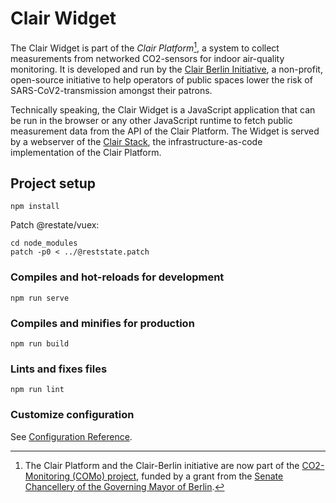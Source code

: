 # Clair Widget

The Clair Widget is part of the _Clair Platform_[^como-note], a system to collect measurements from networked CO2-sensors for indoor air-quality monitoring. It is developed and run by the [Clair Berlin Initiative](https://clair-berlin.de), a non-profit, open-source initiative to help operators of public spaces lower the risk of SARS-CoV2-transmission amongst their patrons.

Technically speaking, the Clair Widget is a JavaScript application that can be run in the browser or any other JavaScript runtime to fetch public measurement data from the API of the Clair Platform. The Widget is served by a webserver of the [Clair Stack](https://github.com/ClairBerlin/clair-stack), the infrastructure-as-code implementation of the Clair Platform.

## Project setup
```
npm install
```

Patch @restate/vuex:

```
cd node_modules
patch -p0 < ../@reststate.patch 
```

### Compiles and hot-reloads for development
```
npm run serve
```

### Compiles and minifies for production
```
npm run build
```

### Lints and fixes files
```
npm run lint
```

### Customize configuration
See [Configuration Reference](https://cli.vuejs.org/config/).

[^como-note]: The Clair Platform and the Clair-Berlin initiative are now part of the [CO2-Monitoring (COMo) project](https://www.technologiestiftung-berlin.de/projekte/como-berlin), funded by a grant from the [Senate Chancellery of the Governing Mayor of Berlin](https://www.berlin.de/rbmskzl/en/).
